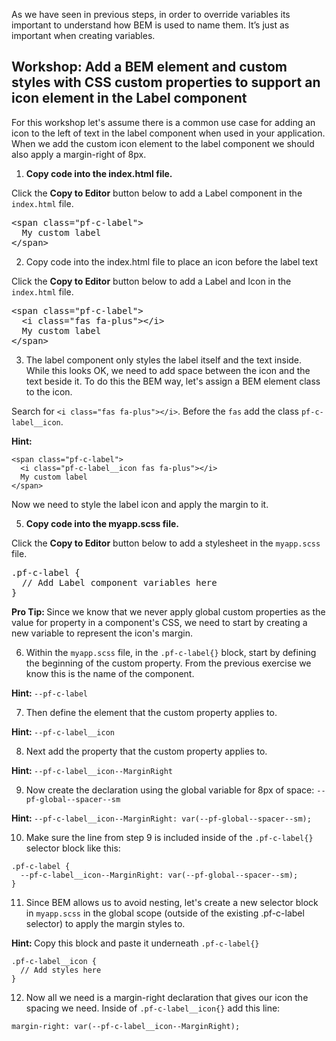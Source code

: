 As we have seen in previous steps, in order to override variables its important to understand how BEM is used to name them. It’s just as important when creating variables.

## Workshop: Add a BEM element and custom styles with CSS custom properties to support an icon element in the Label component

For this workshop let's assume there is a common use case for adding an icon to the left of text in the label component when used in your application. When we add the custom icon element to the label component we should also apply a margin-right of 8px.

1) <strong>Copy code into the index.html file.</strong>

Click the <strong>Copy to Editor</strong> button below to add a Label component in the `index.html` file.

<pre class="file" data-filename="index.html" data-target="replace">
&lt;span class=&quot;pf-c-label&quot;&gt;
  My custom label
&lt;/span&gt;
</pre>

2) Copy code into the index.html file to place an icon before the label text

Click the <strong>Copy to Editor</strong> button below to add a Label and Icon in the `index.html` file.

<pre class="file" data-filename="index.html" data-target="replace">
&lt;span class=&quot;pf-c-label&quot;&gt;
  &lt;i class=&quot;fas fa-plus&quot;&gt;&lt;/i&gt;
  My custom label
&lt;/span&gt;
</pre>

3) The label component only styles the label itself and the text inside. While this looks OK, we need to add space between the icon and the text beside it. To do this the BEM way, let's assign a BEM element class to the icon.

Search for `<i class="fas fa-plus"></i>`. Before the `fas` add the class `pf-c-label__icon`.

<strong>Hint: </strong>
```
<span class="pf-c-label">
  <i class="pf-c-label__icon fas fa-plus"></i>
  My custom label
</span>
```

Now we need to style the label icon and apply the margin to it.

5) <strong>Copy code into the myapp.scss file.</strong>

Click the <strong>Copy to Editor</strong> button below to add a stylesheet in the `myapp.scss` file.

<pre class="file" data-filename="myapp.scss" data-target="replace">
.pf-c-label {
  // Add Label component variables here
}
</pre>

<strong>Pro Tip: </strong>Since we know that we never apply global custom properties as the value for property in a component's CSS, we need to start by creating a new variable to represent the icon's margin.

6) Within the `myapp.scss` file, in the `.pf-c-label{}` block, start by defining the beginning of the custom property. From the previous exercise we know this is the name of the component.

<strong>Hint: </strong>`--pf-c-label`

7) Then define the element that the custom property applies to.

<strong>Hint: </strong>`--pf-c-label__icon`

8) Next add the property that the custom property applies to.

<strong>Hint: </strong>`--pf-c-label__icon--MarginRight`

9) Now create the declaration using the global variable for 8px of space: `--pf-global--spacer--sm`

<strong>Hint: </strong>`--pf-c-label__icon--MarginRight: var(--pf-global--spacer--sm);`

10) Make sure the line from step 9 is included inside of the `.pf-c-label{}` selector block like this:

```
.pf-c-label {
  --pf-c-label__icon--MarginRight: var(--pf-global--spacer--sm);
}
```

11) Since BEM allows us to avoid nesting, let's create a new selector block in `myapp.scss` in the global scope (outside of the existing .pf-c-label selector) to apply the margin styles to.

<strong>Hint: </strong>Copy this block and paste it underneath `.pf-c-label{}`

```
.pf-c-label__icon {
  // Add styles here
}
```

12) Now all we need is a margin-right declaration that gives our icon the spacing we need. Inside of `.pf-c-label__icon{}` add this line:

`margin-right: var(--pf-c-label__icon--MarginRight);`

